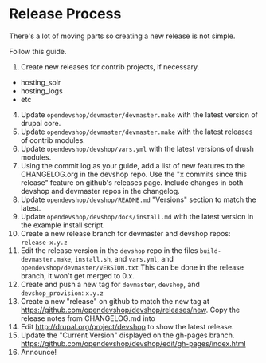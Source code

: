 Release Process
===============

There's a lot of moving parts so creating a new release is not simple.

Follow this guide.

1. Create new releases for contrib projects, if necessary.
  - hosting_solr
  - hosting_logs
  - etc
4. Update `opendevshop/devmaster/devmaster.make` with the latest version of drupal core.
3. Update `opendevshop/devmaster/devmaster.make` with the latest releases of contrib modules.
4. Update `opendevshop/devshop/vars.yml` with the latest versions of drush modules.
5. Using the commit log as your guide, add a list of new features to the CHANGELOG.org in the devshop repo.  Use the "x commits since this release" feature on github's releases page.  Include changes in both devshop and devmaster repos in the changelog.
7. Update `opendevshop/devshop/README.md` "Versions" section to match the latest.
7. Update `opendevshop/devshop/docs/install.md` with the latest version in the example install script.
2. Create a new release branch for devmaster and devshop repos: `release-x.y.z`
6. Edit the release version in the `devshop` repo in the files `build-devmaster.make`, `install.sh`, and `vars.yml`, and `opendevshop/devmaster/VERSION.txt` This can be done in the release branch, it won't get merged to 0.x. 
5. Create and push a new tag for `devmaster`, `devshop`, and `devshop_provision`: `x.y.z`
6. Create a new "release" on github to match the new tag at https://github.com/opendevshop/devshop/releases/new.  Copy the release notes from CHANGELOG.md into 
7. Edit http://drupal.org/project/devshop to show the latest release.
8. Update the "Current Version" displayed on the gh-pages branch. https://github.com/opendevshop/devshop/edit/gh-pages/index.html 
7. Announce!
